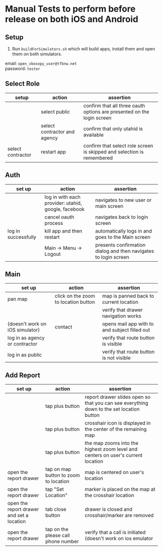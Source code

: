 # Manual Tests to perform before release on both iOS and Android

## Setup

1. Run `buildForSimulators.sh` which will build apps, install them and open them on both simulators.

email: `open_vboxopy_user@tfbnw.net`  
password: `tester`

## Select Role

| setup             | action                       | assertion                                                              |
| ----------------- | ---------------------------- | ---------------------------------------------------------------------- |
|                   | select public                | confirm that all three oauth options are presented on the login screen |
|                   | select contractor and agency | confirm that only utahid is available                                  |
| select contractor | restart app                  | confirm that select role screen is skipped and selection is remembered |

## Auth

| set up              | action                                              | assertion                                                       |
| ------------------- | --------------------------------------------------- | --------------------------------------------------------------- |
|                     | log in with each provider: utahid, google, facebook | navigates to new user or main screen                            |
|                     | cancel oauth process                                | navigates back to login screen                                  |
| log in successfully | kill app and then restart                           | automatically logs in and goes to the Main screen               |
|                     | Main -> Menu -> Logout                              | presents confirmation dialog and then navigates to login screen |

## Main

| set up                          | action                               | assertion                                     |
| ------------------------------- | ------------------------------------ | --------------------------------------------- |
| pan map                         | click on the zoom to location button | map is panned back to current location        |
|                                 |                                      | verify that drawer navigation works           |
| (doesn't work on iOS simulator) | contact                              | opens mail app with to and subject filled out |
| log in as agency or contractor  |                                      | verify that route button is visible           |
| log in as public                |                                      | verify that route button is not visible       |

## Add Report

| set up                                    | action                                | assertion                                                                                |
| ----------------------------------------- | ------------------------------------- | ---------------------------------------------------------------------------------------- |
|                                           | tap plus button                       | report drawer slides open so that you can see everything down to the set location button |
|                                           | tap plus button                       | crosshair icon is displayed in the center of the remaining map                           |
|                                           | tap plus button                       | the map zooms into the highest zoom level and centers on user's current location         |
| open the report drawer                    | tap on map button to zoom to location | map is centered on user's location                                                       |
| open the report drawer                    | tap "Set Location"                    | marker is placed on the map at the crosshair location                                    |
| open the report drawer and set a location | tab close button                      | drawer is closed and crosshair/marker are removed                                        |
| open the report drawer                    | tap on the please call phone number   | verify that a call is initiated (doesn't work on ios emulator                            |

